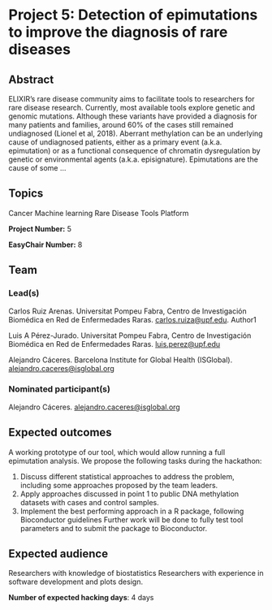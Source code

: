 # Project 5: Detection of epimutations to improve the diagnosis of rare diseases

## Abstract

ELIXIR’s rare disease community aims to facilitate tools to researchers for rare disease research. Currently, most available tools explore genetic and genomic mutations. Although these variants have provided a diagnosis for many patients and families, around 60% of the cases still remained undiagnosed (Lionel et al, 2018). Aberrant methylation can be an underlying cause of undiagnosed patients, either as a primary event (a.k.a. epimutation) or as a functional consequence of chromatin dysregulation by genetic or environmental agents (a.k.a. episignature). Epimutations are the cause of some ...

## Topics

Cancer
 Machine learning
 Rare Disease
 Tools Platform

**Project Number:** 5



**EasyChair Number:** 8

## Team

### Lead(s)

Carlos Ruiz Arenas. Universitat Pompeu Fabra, Centro de Investigación Biomédica en Red de Enfermedades Raras. carlos.ruiza@upf.edu. Author1
 
 Luis A Pérez-Jurado. Universitat Pompeu Fabra, Centro de Investigación Biomédica en Red de Enfermedades Raras. luis.perez@upf.edu
 
 Alejandro Cáceres. Barcelona Institute for Global Health (ISGlobal). alejandro.caceres@isglobal.org

### Nominated participant(s)

Alejandro Cáceres. alejandro.caceres@isglobal.org

## Expected outcomes

A working prototype of our tool, which would allow running a full epimutation analysis. We propose the following tasks during the hackathon:
 1. Discuss different statistical approaches to address the problem, including some approaches proposed by the team leaders.
 2. Apply approaches discussed in point 1 to public DNA methylation datasets with cases and control samples.
 3. Implement the best performing approach in a R package, following Bioconductor guidelines
 Further work will be done to fully test tool parameters and to submit the package to Bioconductor.

## Expected audience

Researchers with knowledge of biostatistics
 Researchers with experience in software development and plots design.

**Number of expected hacking days**: 4 days

